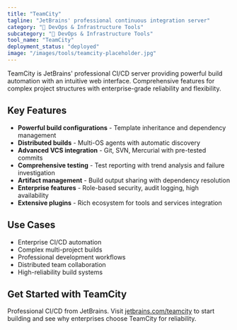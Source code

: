 ```yaml
---
title: "TeamCity"
tagline: "JetBrains' professional continuous integration server"
category: "🔧 DevOps & Infrastructure Tools"
subcategory: "🔧 DevOps & Infrastructure Tools"
tool_name: "TeamCity"
deployment_status: "deployed"
image: "/images/tools/teamcity-placeholder.jpg"
---
```

TeamCity is JetBrains' professional CI/CD server providing powerful build automation with an intuitive web interface. Comprehensive features for complex project structures with enterprise-grade reliability and flexibility.

## Key Features

- **Powerful build configurations** - Template inheritance and dependency management
- **Distributed builds** - Multi-OS agents with automatic discovery
- **Advanced VCS integration** - Git, SVN, Mercurial with pre-tested commits
- **Comprehensive testing** - Test reporting with trend analysis and failure investigation
- **Artifact management** - Build output sharing with dependency resolution
- **Enterprise features** - Role-based security, audit logging, high availability
- **Extensive plugins** - Rich ecosystem for tools and services integration

## Use Cases

- Enterprise CI/CD automation
- Complex multi-project builds
- Professional development workflows
- Distributed team collaboration
- High-reliability build systems

## Get Started with TeamCity

Professional CI/CD from JetBrains. Visit [jetbrains.com/teamcity](https://www.jetbrains.com/teamcity/) to start building and see why enterprises choose TeamCity for reliability.
